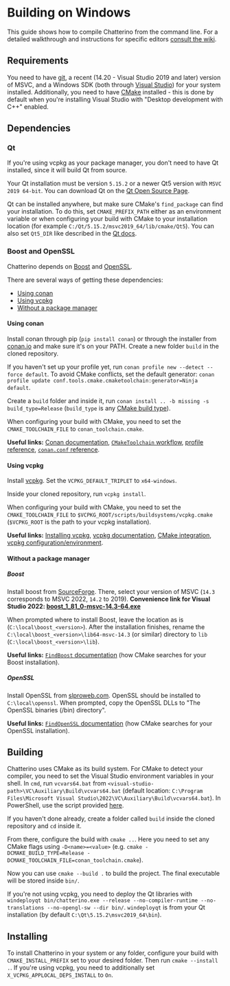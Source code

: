 # Building on Windows

This guide shows how to compile Chatterino from the command line.
For a detailed walkthrough and instructions for specific editors [consult the wiki](https://wiki.chatterino.com/).

## Requirements

You need to have [git](https://git-scm.com/), a recent (14.20 - Visual Studio 2019 and later) version of MSVC, and a Windows SDK (both through [Visual Studio](https://visualstudio.microsoft.com/downloads/)) for your system installed. Additionally, you need to have [CMake](https://cmake.org/) installed - this is done by default when you're installing Visual Studio with "Desktop development with C++" enabled.

## Dependencies

### Qt

If you're using vcpkg as your package manager, you don't need to have Qt installed, since it will build Qt from source.

Your Qt installation must be version `5.15.2` or a newer Qt5 version with `MSVC 2019 64-bit`.
You can download Qt on the [Qt Open Source Page](https://www.qt.io/download-open-source).

Qt can be installed anywhere, but make sure CMake's `find_package` can find your installation.
To do this, set `CMAKE_PREFIX_PATH` either as an environment variable or when configuring your build with CMake
to your installation location (for example `C:/Qt/5.15.2/msvc2019_64/lib/cmake/Qt5`).
You can also set `Qt5_DIR` like described in the [Qt docs](https://doc.qt.io/qt-5/cmake-get-started.html).

### Boost and OpenSSL

Chatterino depends on [Boost](https://www.boost.org) and [OpenSSL](https://www.openssl.org).

There are several ways of getting these dependencies:

- [Using conan](#using-conan)
- [Using vcpkg](#using-vcpkg)
- [Without a package manager](#without-a-package-manager)

#### Using conan

Install conan through pip (`pip install conan`) or through the installer from [conan.io](https://conan.io/downloads.html) and make sure it's on your PATH.
Create a new folder `build` in the cloned repository.

If you haven't set up your profile yet, run `conan profile new --detect --force default`.
To avoid CMake conflicts, set the default generator: `conan profile update conf.tools.cmake.cmaketoolchain:generator=Ninja default`.

Create a `build` folder and inside it, run `conan install .. -b missing -s build_type=Release` (`build_type` is any [CMake build type](https://cmake.org/cmake/help/latest/variable/CMAKE_BUILD_TYPE.html)).

When configuring your build with CMake, you need to set the `CMAKE_TOOLCHAIN_FILE` to `conan_toolchain.cmake`.

**Useful links:** [Conan documentation](https://docs.conan.io), [`CMakeToolchain` workflow](https://docs.conan.io/en/latest/reference/conanfile/tools/cmake/cmaketoolchain.html#using-the-toolchain-in-developer-flow), [profile reference](https://docs.conan.io/en/latest/reference/profiles.html), [`conan.conf` reference](https://docs.conan.io/en/latest/reference/config_files/conan.conf.html).

#### Using vcpkg

Install [vcpkg](https://vcpkg.io/). Set the `VCPKG_DEFAULT_TRIPLET` to `x64-windows`.

Inside your cloned repository, run `vcpkg install`.

When configuring your build with CMake, you need to set the `CMAKE_TOOLCHAIN_FILE` to `$VCPKG_ROOT/scripts/buildsystems/vcpkg.cmake` (`$VCPKG_ROOT` is the path to your vcpkg installation).

**Useful links:** [Installing vcpkg](https://vcpkg.io/en/getting-started.html), [vcpkg documentation](https://vcpkg.io/en/docs/README.html), [CMake integration](https://vcpkg.io/en/docs/users/buildsystems/cmake-integration.html), [vcpkg configuration/environment](https://vcpkg.io/en/docs/users/config-environment.html).

#### Without a package manager

##### Boost

Install boost from [SourceForge](https://sourceforge.net/projects/boost/files/boost-binaries/).
There, select your version of MSVC (`14.3` corresponds to MSVC 2022, `14.2` to 2019).
**Convenience link for Visual Studio 2022: [boost_1_81_0-msvc-14.3-64.exe](https://sourceforge.net/projects/boost/files/boost-binaries/1.81.0/boost_1_81_0-msvc-14.3-64.exe/download)**

When prompted where to install Boost, leave the location as is (`C:\local\boost_<version>`).
After the installation finishes, rename the `C:\local\boost_<version>\lib64-msvc-14.3` (or similar) directory to `lib` (`C:\local\boost_<version>\lib`).

**Useful links:** [`FindBoost` documentation](https://cmake.org/cmake/help/latest/module/FindBoost.html) (how CMake searches for your Boost installation).

##### OpenSSL

Install OpenSSL from [slproweb.com](https://slproweb.com/download/Win64OpenSSL-1_1_1s.exe).
OpenSSL should be installed to `C:\local\openssl`. When prompted, copy the OpenSSL DLLs to "The OpenSSL binaries (/bin) directory".

**Useful links:** [`FindOpenSSL` documentation](https://cmake.org/cmake/help/latest/module/FindOpenSSL.html) (how CMake searches for your OpenSSL installation).

## Building

Chatterino uses CMake as its build system. For CMake to detect your compiler, you need to set the Visual Studio environment variables in your shell.
In `cmd`, run `vcvars64.bat` from `<visual-studio-path>\VC\Auxiliary\Build\vcvars64.bat` (default location: `C:\Program Files\Microsoft Visual Studio\2022\VC\Auxiliary\Build\vcvars64.bat`).
In PowerShell, use the script provided [here](https://gist.github.com/Nerixyz/4b75418a3fc9be504a281dcd71875c0c).

If you haven't done already, create a folder called `build` inside the cloned repository and `cd` inside it.

From there, configure the build with `cmake ..`. Here you need to set any CMake flags using `-D<name>=<value>` (e.g. `cmake -DCMAKE_BUILD_TYPE=Release -DCMAKE_TOOLCHAIN_FILE=conan_toolchain.cmake`).

Now you can use `cmake --build .` to build the project. The final executable will be stored inside `bin/`.

If you're not using vcpkg, you need to deploy the Qt libraries with `windeployqt bin/chatterino.exe --release --no-compiler-runtime --no-translations --no-opengl-sw --dir bin/`. `windeployqt` is from your Qt installation (by default `C:\Qt\5.15.2\msvc2019_64\bin`).

## Installing

To install Chatterino in your system or any folder, configure your build with `CMAKE_INSTALL_PREFIX` set to your desired folder.
Then run `cmake --install .`. If you're using vcpkg, you need to additionally set `X_VCPKG_APPLOCAL_DEPS_INSTALL` to `On`.

